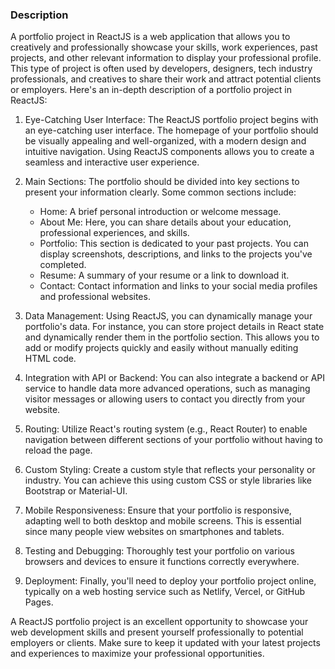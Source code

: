 ### Description

A portfolio project in ReactJS is a web application that allows you to creatively and professionally showcase your skills, work experiences, past projects, and other relevant information to display your professional profile. This type of project is often used by developers, designers, tech industry professionals, and creatives to share their work and attract potential clients or employers. Here's an in-depth description of a portfolio project in ReactJS:

1. Eye-Catching User Interface: The ReactJS portfolio project begins with an eye-catching user interface. The homepage of your portfolio should be visually appealing and well-organized, with a modern design and intuitive navigation. Using ReactJS components allows you to create a seamless and interactive user experience.

2. Main Sections: The portfolio should be divided into key sections to present your information clearly. Some common sections include:
    - Home: A brief personal introduction or welcome message.
    - About Me: Here, you can share details about your education, professional experiences, and skills.
    - Portfolio: This section is dedicated to your past projects. You can display screenshots, descriptions, and links to the projects you've completed.
    - Resume: A summary of your resume or a link to download it.
    - Contact: Contact information and links to your social media profiles and professional websites.

3. Data Management: Using ReactJS, you can dynamically manage your portfolio's data. For instance, you can store project details in React state and dynamically render them in the portfolio section. This allows you to add or modify projects quickly and easily without manually editing HTML code.

4. Integration with API or Backend: You can also integrate a backend or API service to handle data more advanced operations, such as managing visitor messages or allowing users to contact you directly from your website.

5. Routing: Utilize React's routing system (e.g., React Router) to enable navigation between different sections of your portfolio without having to reload the page.

6. Custom Styling: Create a custom style that reflects your personality or industry. You can achieve this using custom CSS or style libraries like Bootstrap or Material-UI.

7. Mobile Responsiveness: Ensure that your portfolio is responsive, adapting well to both desktop and mobile screens. This is essential since many people view websites on smartphones and tablets.

8. Testing and Debugging: Thoroughly test your portfolio on various browsers and devices to ensure it functions correctly everywhere.

9. Deployment: Finally, you'll need to deploy your portfolio project online, typically on a web hosting service such as Netlify, Vercel, or GitHub Pages.

A ReactJS portfolio project is an excellent opportunity to showcase your web development skills and present yourself professionally to potential employers or clients. Make sure to keep it updated with your latest projects and experiences to maximize your professional opportunities.

